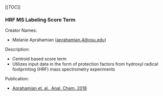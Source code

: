 [[_TOC_]]

### HRF MS Labeling Score Term
Creator Names:
* Melanie Aprahamian (aprahamian.4@osu.edu)

Description:
* Centroid based score term
* Utilizes input data in the form of protection factors from hydroxyl radical footprinting (HRF) mass spectrometry experiments

Publication:
* [Aprahamian et. al., Anal. Chem. 2018](https://pubs.acs.org/doi/abs/10.1021/acs.analchem.8b01624)